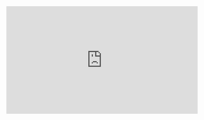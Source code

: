 <style>
  .embed-container { position: relative; padding-bottom: 56.25%; height: 0; overflow: hidden; max-width: 100%; height: auto; } 
  .embed-container iframe, .embed-container object, .embed-container embed { position: absolute; top: 0; left: 0; width: 100%; height: 100%; }
</style>

<div style="text-align: center">

  <div class='embed-container'>
    <iframe src='https://www.youtube.com/embed/0HugvLi6-PI' frameborder='0' allowfullscreen></iframe>
  </div>

</div>
